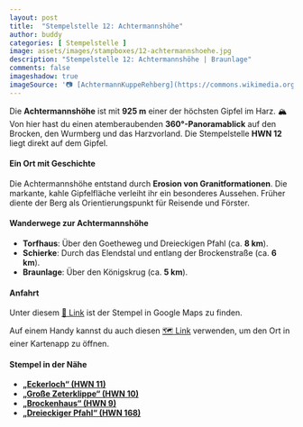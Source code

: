 ```yaml
---
layout: post
title:  "Stempelstelle 12: Achtermannshöhe"
author: buddy
categories: [ Stempelstelle ]
image: assets/images/stampboxes/12-achtermannshoehe.jpg
description: "Stempelstelle 12: Achtermannshöhe | Braunlage"
comments: false
imageshadow: true
imageSource: '📷 [AchtermannKuppeRehberg](https://commons.wikimedia.org/wiki/File:AchtermannKuppeRehberg.jpg) von Der ursprünglich hochladende Benutzer war <a href="https://en.wikipedia.org/wiki/de:User:Kassandro" class="extiw" title="w:de:User:Kassandro">Kassandro</a> in der <a href="https://en.wikipedia.org/wiki/de:" class="extiw" title="w:de:">Wikipedia auf Deutsch</a> unter Lizenz [CC BY-SA 3.0](http://creativecommons.org/licenses/by-sa/3.0/)'
---
```


Die **Achtermannshöhe** ist mit **925 m** einer der höchsten Gipfel im Harz. 🏔️ Von hier hast du einen atemberaubenden **360°-Panoramablick** auf den Brocken, den Wurmberg und das Harzvorland. Die Stempelstelle **HWN 12** liegt direkt auf dem Gipfel.

#### Ein Ort mit Geschichte

Die Achtermannshöhe entstand durch **Erosion von Granitformationen**. Die markante, kahle Gipfelfläche verleiht ihr ein besonderes Aussehen. Früher diente der Berg als Orientierungspunkt für Reisende und Förster.

#### Wanderwege zur Achtermannshöhe

- **Torfhaus**: Über den Goetheweg und Dreieckigen Pfahl (ca. **8 km**).
- **Schierke**: Durch das Elendstal und entlang der Brockenstraße (ca. **6 km**).
- **Braunlage**: Über den Königskrug (ca. **5 km**).

#### Anfahrt

Unter diesem [📍 Link](https://www.google.com/maps/dir/?api=1&origin=&destination=51.75772%2C%2010.62334) ist der Stempel in Google Maps zu finden.

<div class="android-only">
  Auf einem Handy kannst du auch diesen 
  <a href="geo:51.75772,10.62334">🗺️ Link</a> 
  verwenden, um den Ort in einer Kartenapp zu öffnen.
  <p></p>
</div>

#### Stempel in der Nähe

- [**„Eckerloch“ (HWN 11)**](/stempelstelle-11-eckerloch)
- [**„Große Zeterklippe“ (HWN 10)**](/stempelstelle-10-grosse-zeterklippe)
- [**„Brockenhaus“ (HWN 9)**](/stempelstelle-9-brockenhaus)
- [**„Dreieckiger Pfahl“ (HWN 168)**](/stempelstelle-168-dreieckiger-pfahl)
